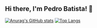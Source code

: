 ## Hi there, I'm Pedro Batista! 👋
[![Anurag's GitHub stats](https://github-readme-stats.vercel.app/api?username=Pedro6661&?theme=dracula)](https://github.com/anuraghazra/github-readme-stats)
[![Top Langs](https://github-readme-stats.vercel.app/api/top-langs/?username=Pedro6661&layout=compact&?theme=dracula)](https://github.com/anuraghazra/github-readme-stats)

<!--
**Pedro6661/Pedro6661** is a ✨ _special_ ✨ repository because its `README.md` (this file) appears on your GitHub profile.

Here are some ideas to get you started:

- 🔭 I’m currently working on ...
- 🌱 I’m currently learning ...
- 👯 I’m looking to collaborate on ...
- 🤔 I’m looking for help with ...
- 💬 Ask me about ...
- 📫 How to reach me: ...
- 😄 Pronouns: ...
- ⚡ Fun fact: ...
-->
